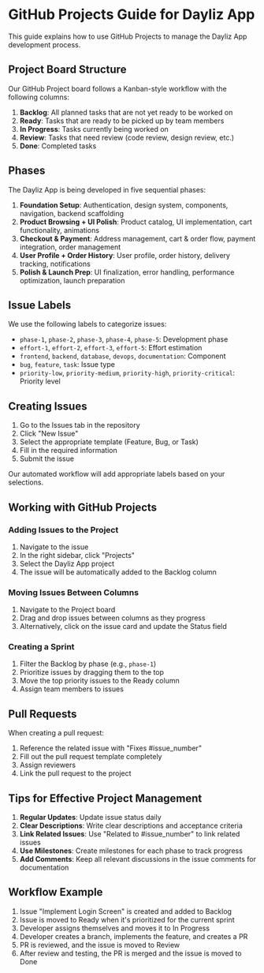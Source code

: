 
# GitHub Projects Guide for Dayliz App

This guide explains how to use GitHub Projects to manage the Dayliz App development process.

## Project Board Structure

Our GitHub Project board follows a Kanban-style workflow with the following columns:

1. **Backlog**: All planned tasks that are not yet ready to be worked on
2. **Ready**: Tasks that are ready to be picked up by team members
3. **In Progress**: Tasks currently being worked on
4. **Review**: Tasks that need review (code review, design review, etc.)
5. **Done**: Completed tasks

## Phases

The Dayliz App is being developed in five sequential phases:

1. **Foundation Setup**: Authentication, design system, components, navigation, backend scaffolding
2. **Product Browsing + UI Polish**: Product catalog, UI implementation, cart functionality, animations
3. **Checkout & Payment**: Address management, cart & order flow, payment integration, order management
4. **User Profile + Order History**: User profile, order history, delivery tracking, notifications
5. **Polish & Launch Prep**: UI finalization, error handling, performance optimization, launch preparation

## Issue Labels

We use the following labels to categorize issues:

- `phase-1`, `phase-2`, `phase-3`, `phase-4`, `phase-5`: Development phase
- `effort-1`, `effort-2`, `effort-3`, `effort-5`: Effort estimation
- `frontend`, `backend`, `database`, `devops`, `documentation`: Component
- `bug`, `feature`, `task`: Issue type
- `priority-low`, `priority-medium`, `priority-high`, `priority-critical`: Priority level

## Creating Issues

1. Go to the Issues tab in the repository
2. Click "New Issue"
3. Select the appropriate template (Feature, Bug, or Task)
4. Fill in the required information
5. Submit the issue

Our automated workflow will add appropriate labels based on your selections.

## Working with GitHub Projects

### Adding Issues to the Project

1. Navigate to the issue
2. In the right sidebar, click "Projects"
3. Select the Dayliz App project
4. The issue will be automatically added to the Backlog column

### Moving Issues Between Columns

1. Navigate to the Project board
2. Drag and drop issues between columns as they progress
3. Alternatively, click on the issue card and update the Status field

### Creating a Sprint

1. Filter the Backlog by phase (e.g., `phase-1`)
2. Prioritize issues by dragging them to the top
3. Move the top priority issues to the Ready column
4. Assign team members to issues

## Pull Requests

When creating a pull request:

1. Reference the related issue with "Fixes #issue_number"
2. Fill out the pull request template completely
3. Assign reviewers
4. Link the pull request to the project

## Tips for Effective Project Management

1. **Regular Updates**: Update issue status daily
2. **Clear Descriptions**: Write clear descriptions and acceptance criteria
3. **Link Related Issues**: Use "Related to #issue_number" to link related issues
4. **Use Milestones**: Create milestones for each phase to track progress
5. **Add Comments**: Keep all relevant discussions in the issue comments for documentation

## Workflow Example

1. Issue "Implement Login Screen" is created and added to Backlog
2. Issue is moved to Ready when it's prioritized for the current sprint
3. Developer assigns themselves and moves it to In Progress
4. Developer creates a branch, implements the feature, and creates a PR
5. PR is reviewed, and the issue is moved to Review
6. After review and testing, the PR is merged and the issue is moved to Done 
